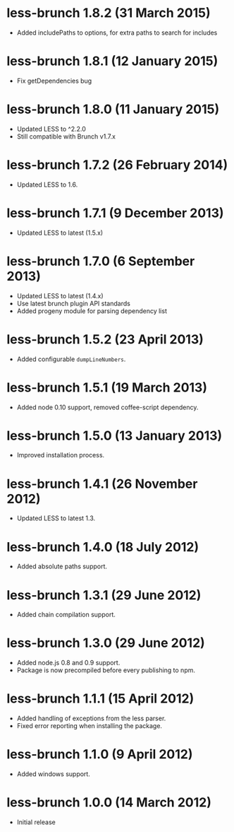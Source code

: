 # less-brunch 1.8.2 (31 March 2015)
* Added includePaths to options, for extra paths to search for includes

# less-brunch 1.8.1 (12 January 2015)
* Fix getDependencies bug

# less-brunch 1.8.0 (11 January 2015)
* Updated LESS to ^2.2.0
* Still compatible with Brunch v1.7.x

# less-brunch 1.7.2 (26 February 2014)
* Updated LESS to 1.6.

# less-brunch 1.7.1 (9 December 2013)
* Updated LESS to latest (1.5.x)

# less-brunch 1.7.0 (6 September 2013)
* Updated LESS to latest (1.4.x)
* Use latest brunch plugin API standards
* Added progeny module for parsing dependency list

# less-brunch 1.5.2 (23 April 2013)
* Added configurable `dumpLineNumbers`.

# less-brunch 1.5.1 (19 March 2013)
* Added node 0.10 support, removed coffee-script dependency.

# less-brunch 1.5.0 (13 January 2013)
* Improved installation process.

# less-brunch 1.4.1 (26 November 2012)
* Updated LESS to latest 1.3.

# less-brunch 1.4.0 (18 July 2012)
* Added absolute paths support.

# less-brunch 1.3.1 (29 June 2012)
* Added chain compilation support.

# less-brunch 1.3.0 (29 June 2012)
* Added node.js 0.8 and 0.9 support.
* Package is now precompiled before every publishing to npm.

# less-brunch 1.1.1 (15 April 2012)
* Added handling of exceptions from the less parser.
* Fixed error reporting when installing the package.

# less-brunch 1.1.0 (9 April 2012)
* Added windows support.

# less-brunch 1.0.0 (14 March 2012)
* Initial release
